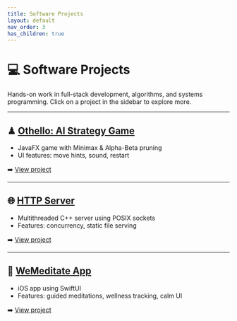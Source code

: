 ```yaml
---
title: Software Projects
layout: default
nav_order: 3
has_children: true
---
```


# 💻 Software Projects

Hands-on work in full-stack development, algorithms, and systems programming. Click on a project in the sidebar to explore more.

---

## ♟ [Othello: AI Strategy Game](./software-project/othello)

- JavaFX game with Minimax & Alpha-Beta pruning
- UI features: move hints, sound, restart

➡️ [View project](./software-project/othello)

---

## 🌐 [HTTP Server](./software-project/http-server)

- Multithreaded C++ server using POSIX sockets
- Features: concurrency, static file serving

➡️ [View project](./software-project/http-server)

---

## 📱 [WeMeditate App](./software-project/wemeditate)

- iOS app using SwiftUI
- Features: guided meditations, wellness tracking, calm UI

➡️ [View project](./software-project/wemeditate)